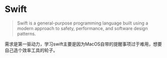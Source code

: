 # Swift

>  Swift is a general-purpose programming language built using a modern approach to safety, performance, and software design patterns.



需求是第一驱动力，学习swift主要是因为MacOS自带的提醒事项过于难用，想要自己造个效率工具的轮子。